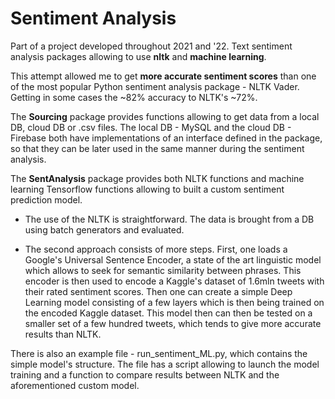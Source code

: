 # Sentiment Analysis
Part of a project developed throughout 2021 and '22. Text sentiment analysis packages allowing to use **nltk** 
and **machine learning**.

This attempt allowed me to get **more accurate sentiment scores** than one of the most popular Python sentiment analysis
package - NLTK Vader. Getting in some cases the ~82% accuracy to NLTK's ~72%.


The **Sourcing** package provides functions allowing to get data from a local DB, cloud DB or .csv files.
The local DB - MySQL and the cloud DB - Firebase both have implementations of an interface defined in the package,
so that they can be later used in the same manner during the sentiment analysis.

The **SentAnalysis** package provides both NLTK functions and machine learning Tensorflow functions allowing
to built a custom sentiment prediction model.
 - The use of the NLTK is straightforward. The data is brought from a DB using batch generators and evaluated.

 - The second approach consists of more steps. First, one loads a Google's Universal Sentence Encoder, a state of the art
linguistic model which allows to seek for semantic similarity between phrases. This encoder is then used to encode
a Kaggle's dataset of 1.6mln tweets with their rated sentiment scores. Then one can create a simple Deep Learning model
consisting of a few layers which is then being trained on the encoded Kaggle dataset. This model then can then be tested
on a smaller set of a few hundred tweets, which tends to give more accurate results than NLTK.

There is also an example file - run_sentiment_ML.py, which contains the simple model's structure. The file has a script
allowing to launch the model training and a function to compare results between NLTK and the aforementioned custom model.



